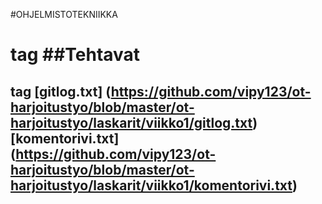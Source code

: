 #OHJELMISTOTEKNIIKKA <h1> tag
##Tehtavat <h2> tag
[gitlog.txt] (https://github.com/vipy123/ot-harjoitustyo/blob/master/ot-harjoitustyo/laskarit/viikko1/gitlog.txt)
[komentorivi.txt] (https://github.com/vipy123/ot-harjoitustyo/blob/master/ot-harjoitustyo/laskarit/viikko1/komentorivi.txt)
